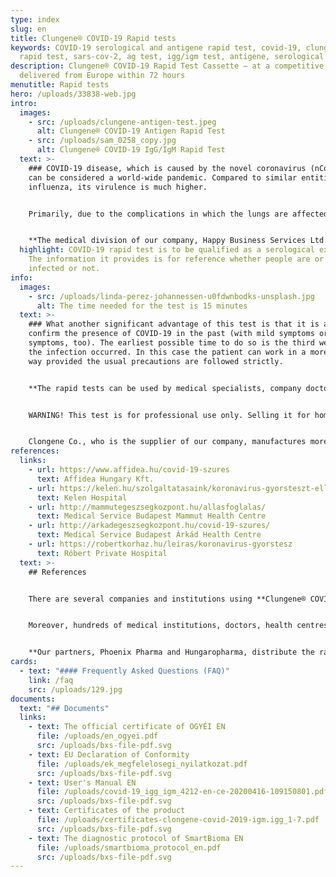 ```yaml
---
type: index
slug: en
title: Clungene® COVID-19 Rapid tests
keywords: COVID-19 serological and antigene rapid test, covid-19, clungene,
  rapid test, sars-cov-2, ag test, igg/igm test, antigene, serological
description: Clungene® COVID-19 Rapid Test Cassette – at a competitive price,
  delivered from Europe within 72 hours
menutitle: Rapid tests
hero: /uploads/33838-web.jpg
intro:
  images:
    - src: /uploads/clungene-antigen-test.jpeg
      alt: Clungene® COVID-19 Antigen Rapid Test
    - src: /uploads/sam_0258_copy.jpg
      alt: Clungene® COVID-19 IgG/IgM Rapid Test
  text: >-
    ### COVID-19 disease, which is caused by the novel coronavirus (nCoV-2019)
    can be considered a world-wide pandemic. Compared to similar entities, like
    influenza, its virulence is much higher.


    Primarily, due to the complications in which the lungs are affected its mortality rate is much higher, too, than that of other viruses. Moreover, nCoV-2019 tolerates the higher temperature of summer better, and it can remain virulent if attached to certain common surfaces and objects for days.


    **The medical division of our company, Happy Business Services Ltd., is one of the major importers of COVID-19 immunochromatography rapid assays.** There have already been several shipments arrived in Hungary. A considerable part of the tests has been bought by the Hungarian National Healthcare Services Center (Állami Egészségügyi Ellátó Központ; ÁEEK); our other customers have included professionals, laboratories, healthcare institutions and city councils for whom we have already shipped the products.
  highlight: COVID-19 rapid test is to be qualified as a serological examination.
    The information it provides is for reference whether people are or have been
    infected or not.
info:
  images:
    - src: /uploads/linda-perez-johannessen-u0fdwnbodks-unsplash.jpg
      alt: The time needed for the test is 15 minutes
  text: >-
    ### What another significant advantage of this test is that it is able to
    confirm the presence of COVID-19 in the past (with mild symptoms or without
    symptoms, too). The earliest possible time to do so is the third week after
    the infection occurred. In this case the patient can work in a more relaxed
    way provided the usual precautions are followed strictly.


    **The rapid tests can be used by medical specialists, company doctors or any competent people providing the same service (e.g. plant health service). The time needed for the test is 15 minutes.**


    WARNING! This test is for professional use only. Selling it for home environment use and/or self-testing is prohibited. *[More details on the legal background can be found here.](https://covid-19.hbs.hu/miert-nincsenek-a-piacon-otthoni-hasznalatra-is-alkalmas-covid-19-tesztek)*


    Clongene Co., who is the supplier of our company, manufactures more than 1,000 sorts of microbiological test materials and finished products. It is one of the biggest companies in China; our company is their exclusive distributor in Hungary. Regarding Europe, their tests have already been sold in the following countries: Belgium, Germany, The Netherlands, Italy, Lithuania, The United Kingdom, Switzerland, Spain, Rumania, Denmark, France, Poland, Sweden, Portugal, Ireland, Estonia, Bulgaria and Turkey.
references:
  links:
    - url: https://www.affidea.hu/covid-19-szures
      text: Affidea Hungary Kft.
    - url: https://kelen.hu/szolgaltatasaink/koronavirus-gyorsteszt-ellenanyag-vizsgalat/
      text: Kelen Hospital
    - url: http://mammutegeszsegkozpont.hu/allasfoglalas/
      text: Medical Service Budapest Mammut Health Centre
    - url: http://arkadegeszsegkozpont.hu/covid-19-szures/
      text: Medical Service Budapest Árkád Health Centre
    - url: https://robertkorhaz.hu/leiras/koronavirus-gyorstesz
      text: Róbert Private Hospital
  text: >-
    ## References


    There are several companies and institutions using **Clungene® COVID-19 IgG/IgM Rapid Test Cassette**, which is distributed by us. Here you can find the webpage of some of them.


    Moreover, hundreds of medical institutions, doctors, health centres, nursing homes, private clinics, companies and other institutions have been using the rapid tests distributed by us.


    **Our partners, Phoenix Pharma and Hungaropharma, distribute the rapid tests in the Hungarian pharmacies.**
cards:
  - text: "#### Frequently Asked Questions (FAQ)"
    link: /faq
    src: /uploads/129.jpg
documents:
  text: "## Documents"
  links:
    - text: The official certificate of OGYÉI EN
      file: /uploads/en_ogyei.pdf
      src: /uploads/bxs-file-pdf.svg
    - text: EU Declaration of Conformity
      file: /uploads/ek_megfelelosegi_nyilatkozat.pdf
      src: /uploads/bxs-file-pdf.svg
    - text: User's Manual EN
      file: /uploads/covid-19_igg_igm_4212-en-ce-20200416-109150801.pdf
      src: /uploads/bxs-file-pdf.svg
    - text: Certificates of the product
      file: /uploads/certificates-clongene-covid-2019-igm.igg_1-7.pdf
      src: /uploads/bxs-file-pdf.svg
    - text: The diagnostic protocol of SmartBioma EN
      file: /uploads/smartbioma_protocol_en.pdf
      src: /uploads/bxs-file-pdf.svg
---
```

